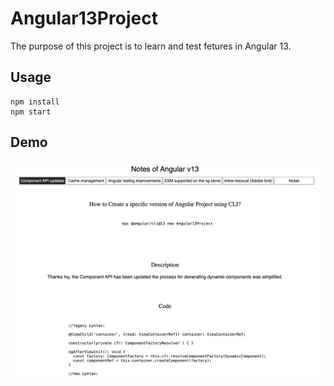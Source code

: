 # Angular13Project
The purpose of this project is to learn and test fetures in Angular 13.

## Usage

```
npm install
npm start
```

## Demo

![demo](https://raw.githubusercontent.com/JenHsuan/angular-13-feature/main/demo/screenshot.png)